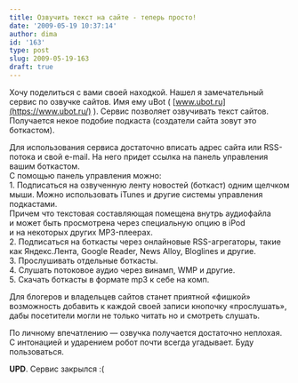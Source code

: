 ```yaml
---
title: Озвучить текст на сайте - теперь просто!
date: '2009-05-19 10:37:14'
author: dima
id: '163'
type: post
slug: 2009-05-19-163
draft: true
---
```


Хочу поделиться с вами своей находкой. Нашел я замечательный сервис по озвучке сайтов. Имя ему uBot ( [www.ubot.ru](https://www.ubot.ru/) ). Сервис позволяет озвучивать текст сайтов. Получается некое подобие подкаста (создатели сайта зовут это боткастом).  
  
Для использования сервиса достаточно вписать адрес сайта или RSS-потока и свой e-mail. На него придет ссылка на панель управления вашим боткастом.  
С помощью панель управления можно:  
1\. Подписаться на озвученную ленту новостей (боткаст) одним щелчком мыши. Можно использовать iTunes и другие системы управления подкастами.  
Причем что текстовая составляющая помещена внутрь аудиофайла и может быть просмотрена через специальную опцию в iPod и на некоторых других MP3-плеерах.  
2\. Подписаться на боткасты через онлайновые RSS-агрегаторы, такие как Яндекс.Лента, Google Reader, News Alloy, Bloglines и другие.  
3\. Прослушивать отдельные боткасты.  
4\. Слушать потоковое аудио через винамп, WMP и другие.  
5\. Скачать боткасты в формате mp3 к себе на комп.  
  
Для блогеров и владельцев сайтов станет приятной «фишкой» возможность добавить к каждой своей записи кнопочку «прослушать», дабы посетители могли не только читать но и смотреть слушать.  
  
По личному впечатлению — озвучка получается достаточно неплохая. С интонацией и ударением робот почти всегда угадывает. Буду пользоваться.  
  
**UPD**. Сервис закрылся :(